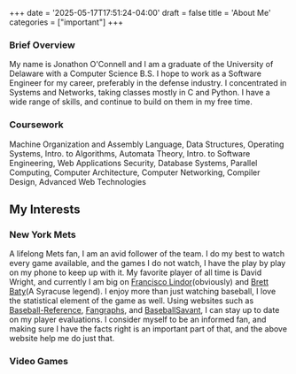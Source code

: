 +++
date = '2025-05-17T17:51:24-04:00'
draft = false
title = 'About Me'
categories = ["important"]
+++

### Brief Overview
My name is Jonathon O'Connell and I am a graduate of the University of Delaware with a Computer Science B.S. I hope to work as a Software Engineer for my career, preferably in the defense industry. I concentrated in Systems and Networks, taking classes mostly in C and Python. I have a wide range of skills, and continue to build on them in my free time.

### Coursework
Machine Organization and Assembly Language, Data Structures, Operating Systems, Intro. to Algorithms,
Automata Theory, Intro. to Software Engineering, Web Applications Security, Database Systems, Parallel Computing,
Computer Architecture, Computer Networking, Compiler Design, Advanced Web Technologies

## My Interests
### New York Mets
A lifelong Mets fan, I am an avid follower of the team. I do my best to watch every game available, and the games I do not watch, I have the play by play on my phone to keep up with it. My favorite player of all time is David Wright, and currently I am big on [Francisco Lindor](https://www.baseball-reference.com/players/l/lindofr01.shtml)(obviously) and [Brett Baty](https://www.baseball-reference.com/players/b/batybr01.shtml)(A Syracuse legend). I enjoy more than just watching baseball, I love the statistical element of the game as well. Using websites such as [Baseball-Reference](https://www.baseball-reference.com), [Fangraphs](https://www.fangraphs.com), and [BaseballSavant](https://baseballsavant.mlb.com), I can stay up to date on my player evaluations. I consider myself to be an informed fan, and making sure I have the facts right is an important part of that, and the above website help me do just that.

### Video Games



